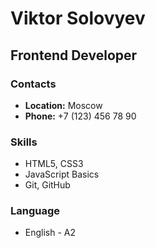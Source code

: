 # Viktor Solovyev

## Frontend Developer

### Contacts

*  **Location:** Moscow
*  **Phone:** +7 (123) 456 78 90

### Skills
* HTML5, CSS3
* JavaScript Basics
* Git, GitHub

### Language

* English - A2